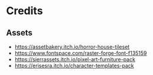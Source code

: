 # Credits

## Assets

- https://assetbakery.itch.io/horror-house-tileset
- https://www.fontspace.com/raster-forge-font-f135159
- https://sierrassets.itch.io/pixel-art-furniture-pack
- https://erisesra.itch.io/character-templates-pack
